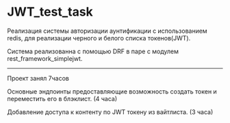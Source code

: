 # JWT_test_task

Реализация системы авторизации аунтификации с использованием redis, для реализации черного и белого списка токенов(JWT). 

Система реализованна с помощью DRF в паре с модулем rest_framework_simplejwt. 

---
Проект занял 7часов

Основные эндпоинты предоставляющие возможность создать токен и переместить его в блэклист. (4 часа)

Добавление доступа к контенту по JWT токену из вайтлиста. (3 часа)